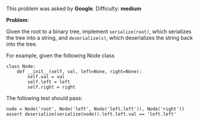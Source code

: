 

This problem was asked by **Google**. Difficulty: **medium**

**Problem**:

Given the root to a binary tree, implement ```serialize(root)```, which serializes the tree into a string, and ```deserialize(s)```, which deserializes the string back into the tree.

For example, given the following Node class

```python3
class Node:
    def __init__(self, val, left=None, right=None):
        self.val = val
        self.left = left
        self.right = right
```

The following test should pass:

```python3
node = Node('root', Node('left', Node('left.left')), Node('right'))
assert deserialize(serialize(node)).left.left.val == 'left.left'
```
